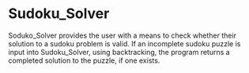 # Sudoku_Solver
Soduko_Solver provides the user with a means to check whether their solution to a sudoku problem is valid.  If an incomplete sudoku puzzle is input into Sudoku_Solver, using backtracking, the program returns a completed solution to the puzzle, if one exists.


